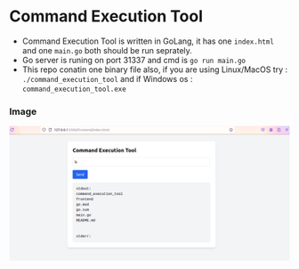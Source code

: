 # Command Execution Tool

- Command Execution Tool is written in GoLang, it has one `index.html` and one `main.go` both should be run seprately.
- Go server is runing on port 31337 and cmd is `go run main.go`
- This repo conatin one binary file also, if you are using Linux/MacOS try : `./command_execution_tool` and if Windows os : `command_execution_tool.exe`

### Image
![alt text](images/image.png)
